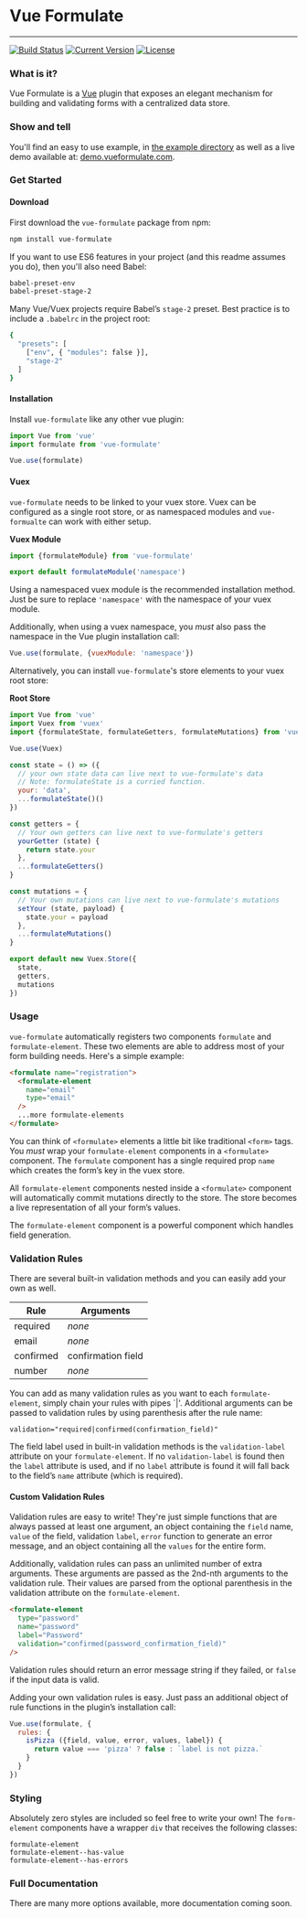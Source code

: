 # Vue Formulate
---------------
[![Build Status](https://travis-ci.org/wearebraid/vue-formulate.svg?branch=master)](https://travis-ci.org/wearebraid/vue-formulate)
[![Current Version](https://img.shields.io/npm/v/vue-formulate.svg)](https://www.npmjs.com/package/vue-formulate)
[![License](https://img.shields.io/github/license/wearebraid/vue-formulate.svg)](https://github.com/wearebraid/vue-formulate/blob/master/LICENSE.txt)

### What is it?

Vue Formulate is a [Vue](https://vuejs.org/) plugin that exposes an elegant
mechanism for building and validating forms with a centralized data store.

### Show and tell

You'll find an easy to use example, in [the example directory](https://github.com/wearebraid/vue-formulate/tree/master/example)
as well as a live demo available at: [demo.vueformulate.com](https://demo.vueformulate.com).

### Get Started

#### Download
First download the `vue-formulate` package from npm:

```sh
npm install vue-formulate
```

If you want to use ES6 features in your project
(and this readme assumes you do), then you'll also
need Babel:

```sh
babel-preset-env
babel-preset-stage-2
```

Many Vue/Vuex projects require Babel’s `stage-2` preset.
Best practice is to include a `.babelrc` in the project
root:

```sh
{
  "presets": [
    ["env", { "modules": false }],
    "stage-2"
  ]
}
```


#### Installation

Install `vue-formulate` like any other vue plugin:

```js
import Vue from 'vue'
import formulate from 'vue-formulate'

Vue.use(formulate)
```
#### Vuex
`vue-formulate` needs to be linked to your vuex store. Vuex can be
configured as a single root store, or as namespaced modules and `vue-formualte`
can work with either setup.

**Vuex Module**

```js
import {formulateModule} from 'vue-formulate'

export default formulateModule('namespace')
```

Using a namespaced vuex module is the recommended installation method. Just be
sure to replace `'namespace'` with the namespace of your vuex module.

Additionally, when using a vuex namespace, you _must_ also pass the namespace
in the Vue plugin installation call:

```js
Vue.use(formulate, {vuexModule: 'namespace'})
```

Alternatively, you can install `vue-formulate`'s store elements to your vuex
root store:

**Root Store**

```js
import Vue from 'vue'
import Vuex from 'vuex'
import {formulateState, formulateGetters, formulateMutations} from 'vue-formulate'

Vue.use(Vuex)

const state = () => ({
  // your own state data can live next to vue-formulate's data
  // Note: formulateState is a curried function.
  your: 'data',
  ...formulateState()()
})

const getters = {
  // Your own getters can live next to vue-formulate's getters
  yourGetter (state) {
    return state.your
  },
  ...formulateGetters()
}

const mutations = {
  // Your own mutations can live next to vue-formulate's mutations
  setYour (state, payload) {
    state.your = payload
  },
  ...formulateMutations()
}

export default new Vuex.Store({
  state,
  getters,
  mutations
})
```

### Usage

`vue-formulate` automatically registers two components `formulate` and
`formulate-element`. These two elements are able to address most of your form
building needs. Here's a simple example:

```html
<formulate name="registration">
  <formulate-element
    name="email"
    type="email"
  />
  ...more formulate-elements
</formulate>
```

You can think of `<formulate>` elements a little bit like traditional
`<form>` tags. You _must_ wrap your `formulate-element` components
in a `<formulate>` component. The `formulate` component has a single
required prop `name` which creates the form’s key in the vuex store.

All `formulate-element` components nested inside a `<formulate>`
component will automatically commit mutations directly to the
store. The store becomes a live representation of all your form’s
values.

The `formulate-element` component is a powerful component which handles field
generation.

### Validation Rules

There are several built-in validation methods and you can easily add your own as well.

Rule      |  Arguments
----------|---------------
required  | *none*
email     | *none*
confirmed | confirmation field
number    | *none*

You can add as many validation rules as you want to each `formulate-element`,
simply chain your rules with pipes `|'. Additional arguments can be passed to
validation rules by using parenthesis after the rule name:

```
validation="required|confirmed(confirmation_field)"
```

The field label used in built-in validation methods is the `validation-label`
attribute on your `formulate-element`. If no `validation-label` is found then
the `label` attribute is used, and if no `label` attribute is found it will
fall back to the field’s `name` attribute (which is required).

#### Custom Validation Rules

Validation rules are easy to write! They're just simple functions that are
always passed at least one argument, an object containing the `field` name,
`value` of the field, validation `label`, `error` function to generate an error
message, and an object containing all the `values` for the entire form.

Additionally, validation rules can pass an unlimited number of extra arguments.
These arguments are passed as the 2nd-nth arguments to the validation rule.
Their values are parsed from the optional parenthesis in the validation
attribute on the `formulate-element`.

```html
<formulate-element
  type="password"
  name="password"
  label="Password"
  validation="confirmed(password_confirmation_field)"
/>
```

Validation rules should return an error message string if they failed, or
`false` if the input data is valid.

Adding your own validation rules is easy. Just pass an additional object
of rule functions in the plugin’s installation call:

```js
Vue.use(formulate, {
  rules: {
    isPizza ({field, value, error, values, label}) {
      return value === 'pizza' ? false : `label is not pizza.`
    }
  }
})
```

### Styling

Absolutely zero styles are included so feel free to write your own! The
`form-element` components have a wrapper `div` that receives the following
classes:

```
formulate-element
formulate-element--has-value
formulate-element--has-errors
```

### Full Documentation

There are many more options available, more documentation coming soon.
